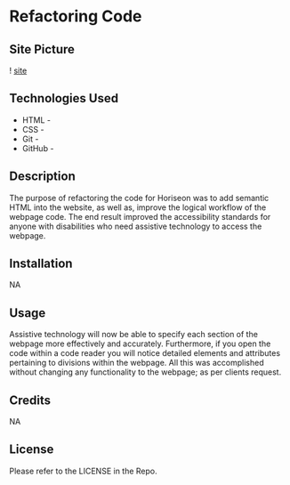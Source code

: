 # Refactoring Code

## Site Picture
! [site](./assets/images/horiseon-pic.png)

## Technologies Used
- HTML - 
- CSS - 
- Git - 
- GitHub - 

## Description

The purpose of refactoring the code for Horiseon was to add semantic HTML into the website, as well as, improve the logical workflow of the webpage code.  The end result improved the accessibility standards for anyone with disabilities who need assistive technology to access the webpage.

## Installation

NA

## Usage

Assistive technology will now be able to specify each section of the webpage more effectively and accurately.  Furthermore, if you open the code within a code reader you will notice detailed elements and attributes pertaining to divisions within the webpage.  All this was accomplished without changing any functionality to the webpage; as per clients request.

## Credits

NA

## License
Please refer to the LICENSE in the Repo.


